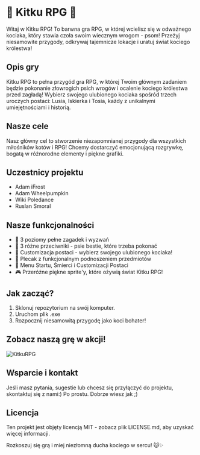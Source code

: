 # 🐾 Kitku RPG 🐾

Witaj w Kitku RPG! To barwna gra RPG, w której wcielisz się w odważnego kociaka, który stawia czoła swoim wiecznym wrogom - psom! Przeżyj niesamowite przygody, odkrywaj tajemnicze lokacje i uratuj świat kociego królestwa!

## Opis gry
Kitku RPG to pełna przygód gra RPG, w której Twoim głównym zadaniem będzie pokonanie złowrogich psich wrogów i ocalenie kociego królestwa przed zagładą! Wybierz swojego ulubionego kociaka spośród trzech uroczych postaci: Lusia, Iskierka i Tosia, każdy z unikalnymi umiejętnościami i historią.

## Nasze cele
Nasz główny cel to stworzenie niezapomnianej przygody dla wszystkich miłośników kotów i RPG! Chcemy dostarczyć emocjonującą rozgrywkę, bogatą w różnorodne elementy i piękne grafiki.

## Uczestnicy projektu
- Adam iFrost
- Adam Wheelpumpkin
- Wiki Poledance
- Ruslan Smoral

## Nasze funkcjonalności
- 🌟 3 poziomy pełne zagadek i wyzwań
- 🐶 3 różne przeciwniki - psie bestie, które trzeba pokonać
- 🎨 Customizacja postaci - wybierz swojego ulubionego kociaka!
- 🎒 Plecak z funkcjonalnym podnoszeniem przedmiotów
- 🏰 Menu Startu, Śmierci i Customizacji Postaci
- 🎮 Przeróżne piękne sprite'y, które ożywią świat Kitku RPG!

## Jak zacząć?
1. Sklonuj repozytorium na swój komputer.
2. Uruchom plik .exe
3. Rozpocznij niesamowitą przygodę jako koci bohater!

## Zobacz naszą grę w akcji!
![KitkuRPG](https://media.discordapp.net/attachments/820754148227809340/1212374506824531980/image.png?ex=663e11bf&is=663cc03f&hm=0b47b75a3c1369c175362445a2288f69d48b0a080e0b0d0cccce55faefa67509&=&format=webp&quality=lossless&width=583&height=437)

## Wsparcie i kontakt
Jeśli masz pytania, sugestie lub chcesz się przyłączyć do projektu, skontaktuj się z nami:) Po prostu. Dobrze wiesz jak ;)

## Licencja
Ten projekt jest objęty licencją MIT - zobacz plik LICENSE.md, aby uzyskać więcej informacji.

Rozkoszuj się grą i miej niezłomną ducha kociego w sercu! 🐱✨
